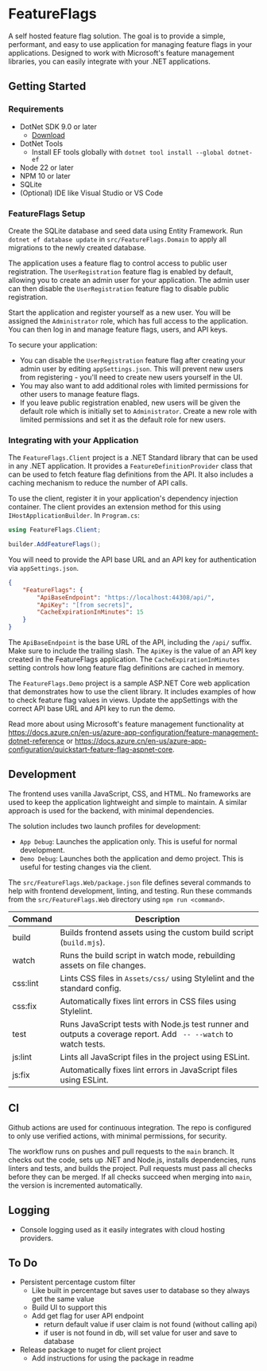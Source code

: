 # FeatureFlags

A self hosted feature flag solution.  The goal is to provide a simple, performant, and easy to use application for managing feature flags in your applications.  Designed to work with Microsoft's feature management libraries, you can easily integrate with your .NET applications.

## Getting Started

### Requirements

- DotNet SDK 9.0 or later
  - [Download](https://dotnet.microsoft.com/download)
- DotNet Tools
  - Install EF tools globally with `dotnet tool install --global dotnet-ef`
- Node 22 or later
- NPM 10 or later
- SQLite
- (Optional) IDE like Visual Studio or VS Code

### FeatureFlags Setup

Create the SQLite database and seed data using Entity Framework.  Run `dotnet ef database update` in `src/FeatureFlags.Domain` to apply all migrations to the newly created database.

The application uses a feature flag to control access to public user registration.  The `UserRegistration` feature flag is enabled by default, allowing you to create an admin user for your application.  The admin user can then disable the `UserRegistration` feature flag to disable public registration.

Start the application and register yourself as a new user.  You will be assigned the `Administrator` role, which has full access to the application.  You can then log in and manage feature flags, users, and API keys.

To secure your application:
- You can disable the `UserRegistration` feature flag after creating your admin user by editing `appSettings.json`.  This will prevent new users from registering - you'll need to create new users yourself in the UI.
- You may also want to add additional roles with limited permissions for other users to manage feature flags.
- If you leave public registration enabled, new users will be given the default role which is initially set to `Administrator`. Create a new role with limited permissions and set it as the default role for new users.

### Integrating with your Application

The `FeatureFlags.Client` project is a .NET Standard library that can be used in any .NET application.  It provides a `FeatureDefinitionProvider` class that can be used to fetch feature flag definitions from the API.  It also includes a caching mechanism to reduce the number of API calls.

To use the client, register it in your application's dependency injection container.  The client provides an extension method for this using `IHostApplicationBuilder`.  In `Program.cs`:
```csharp
using FeatureFlags.Client;

builder.AddFeatureFlags();
```

You will need to provide the API base URL and an API key for authentication via `appSettings.json`.
```json
{
    "FeatureFlags": {
        "ApiBaseEndpoint": "https://localhost:44308/api/",
        "ApiKey": "[from secrets]",
        "CacheExpirationInMinutes": 15
    }
}
```

The `ApiBaseEndpoint` is the base URL of the API, including the `/api/` suffix.  Make sure to include the trailing slash.  The `ApiKey` is the value of an API key created in the FeatureFlags application.  The `CacheExpirationInMinutes` setting controls how long feature flag definitions are cached in memory.

The `FeatureFlags.Demo` project is a sample ASP.NET Core web application that demonstrates how to use the client library.  It includes examples of how to check feature flag values in views.  Update the appSettings with the correct API base URL and API key to run the demo.

Read more about using Microsoft's feature management functionality at https://docs.azure.cn/en-us/azure-app-configuration/feature-management-dotnet-reference or https://docs.azure.cn/en-us/azure-app-configuration/quickstart-feature-flag-aspnet-core.

## Development

The frontend uses vanilla JavaScript, CSS, and HTML.  No frameworks are used to keep the application lightweight and simple to maintain.  A similar approach is used for the backend, with minimal dependencies.

The solution includes two launch profiles for development:
- `App Debug`: Launches the application only.  This is useful for normal development.
- `Demo Debug`: Launches both the application and demo project.  This is useful for testing changes via the client.

The `src/FeatureFlags.Web/package.json` file defines several commands to help with frontend development, linting, and testing. Run these commands from the `src/FeatureFlags.Web` directory using `npm run <command>`.

| Command      | Description                                                                                                     |
|--------------|-----------------------------------------------------------------------------------------------------------------|
| build        | Builds frontend assets using the custom build script (`build.mjs`).                                             |
| watch        | Runs the build script in watch mode, rebuilding assets on file changes.                                         |
| css:lint     | Lints CSS files in `Assets/css/` using Stylelint and the standard config.                                       |
| css:fix      | Automatically fixes lint errors in CSS files using Stylelint.                                                   |
| test         | Runs JavaScript tests with Node.js test runner and outputs a coverage report. Add ` -- --watch` to watch tests. |
| js:lint      | Lints all JavaScript files in the project using ESLint.                                                         |
| js:fix       | Automatically fixes lint errors in JavaScript files using ESLint.                                               |

## CI

Github actions are used for continuous integration.  The repo is configured to only use verified actions, with minimal permissions, for security.

The workflow runs on pushes and pull requests to the `main` branch.  It checks out the code, sets up .NET and Node.js, installs dependencies, runs linters and tests, and builds the project.  Pull requests must pass all checks before they can be merged.  If all checks succeed when merging into `main`, the version is incremented automatically.

## Logging

- Console logging used as it easily integrates with cloud hosting providers.

## To Do

- Persistent percentage custom filter
    - Like built in percentage but saves user to database so they always get the same value
    - Build UI to support this
    - Add get flag for user API endpoint
        - return default value if user claim is not found (without calling api)
        - if user is not found in db, will set value for user and save to database
- Release package to nuget for client project
    - Add instructions for using the package in readme
